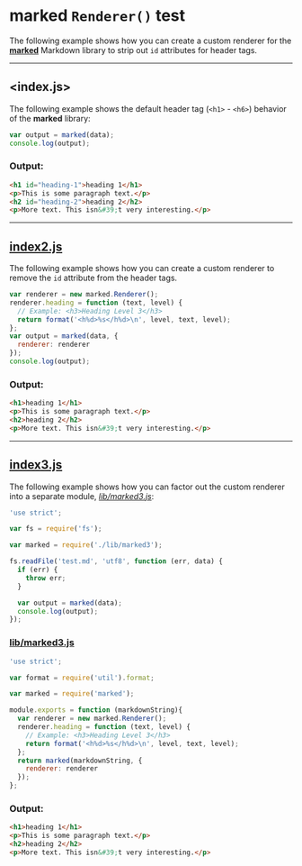 # marked `Renderer()` test

The following example shows how you can create a custom renderer for the [**marked**](https://github.com/chjj/marked) Markdown library to strip out `id` attributes for header tags.

---

## <index.js>

The following example shows the default header tag (`<h1>` - `<h6>`) behavior of the **marked** library:

```js
var output = marked(data);
console.log(output);
```

### Output:

```html
<h1 id="heading-1">heading 1</h1>
<p>This is some paragraph text.</p>
<h2 id="heading-2">heading 2</h2>
<p>More text. This isn&#39;t very interesting.</p>
```

---

## [index2.js](/index2.js)

The following example shows how you can create a custom renderer to remove the `id` attribute from the header tags.

```js
var renderer = new marked.Renderer();
renderer.heading = function (text, level) {
  // Example: <h3>Heading Level 3</h3>
  return format('<h%d>%s</h%d>\n', level, text, level);
};
var output = marked(data, {
  renderer: renderer
});
console.log(output);
```

### Output:

```html
<h1>heading 1</h1>
<p>This is some paragraph text.</p>
<h2>heading 2</h2>
<p>More text. This isn&#39;t very interesting.</p>
```

---

## [index3.js](/index3.js)

The following example shows how you can factor out the custom renderer into a separate module, [_lib/marked3.js_](/lib/marked3.js):

```js
'use strict';

var fs = require('fs');

var marked = require('./lib/marked3');

fs.readFile('test.md', 'utf8', function (err, data) {
  if (err) {
    throw err;
  }

  var output = marked(data);
  console.log(output);
});
```

### [lib/marked3.js](/lib/marked3.js)

```js
'use strict';

var format = require('util').format;

var marked = require('marked');

module.exports = function (markdownString){
  var renderer = new marked.Renderer();
  renderer.heading = function (text, level) {
    // Example: <h3>Heading Level 3</h3>
    return format('<h%d>%s</h%d>\n', level, text, level);
  };
  return marked(markdownString, {
    renderer: renderer
  });
};
```

### Output: 

```html
<h1>heading 1</h1>
<p>This is some paragraph text.</p>
<h2>heading 2</h2>
<p>More text. This isn&#39;t very interesting.</p>
```

